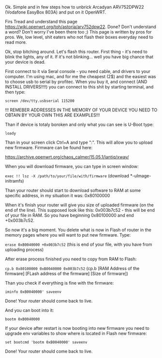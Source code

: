Ok. Simple and in few steps how to unbrick Arcadyan ARV752DPW22 (Vodafone EasyBox 803A) and put on it OpenWRT.

Firs Tread and understand this page https://wiki.openwrt.org/toh/astoria/arv752dpw22. Done? Don't understand a word? Don't worry I've been there too ;) This page is written by pros for pros. We, low level, shit eaters who not flash their boxes everyday need to read more.

Ok, stop bitching around. Let's flash this router. First thing - it's need to blink the lights, any of it. If it's not blinking... well you have big chance that your device is dead.

First connect to it via Seral console - you need cable, and drivers to your computer. I'm using mac, and for me the cheapest (2$) and the easiest was to choose usb to serial by profitec. When you buy it, and connect (AND INSTALL DRIVERS!!!!) you can connect to this shit by starting terminal, and then type:

`screen /dev/tty.usbserial 115200`

!!! REMEBER ADDRESSES IN THE MEMORY OF YOUR DEVICE YOU NEED TO OBTAIN BY YOUR OWN THIS ARE EXAMPLES!!!

Than if device is totaly boroken and only what you can see is U-Boot type:

`loady`

Than in your screen click Ctrl+A and type ":". This will allow you to upload new firmware. Firmware can be found here:

https://archive.openwrt.org/chaos_calmer/15.05.1/lantiq/xway/

When you will download firmware, you can type in screen window:

`exec !! lsz -X /path/to/your/file/with/firmware` (download *-uImage-initramfs)

Than your router should start to download software to RAM at some specific address, in my situation it was: 0x80100000

When it's finish your router will give you size of uploaded firmware (on the end of the line). This supposed look like this: 0x003b7c52 - this will be end of your file in RAM. So you have beginning 0x80100000 and end +0x003b7c52. 

So now it's a big moment. You delete what is now in Flash of router in the memory pages where you will want to put new firmware. Type:

`erase 0xB0040000 +0x003b7c52` (this is end of your file, with you have from uploading process)

After erase process finished you need to copy from RAM to Flash:

`cp.b 0x80100000 0xB0040000 0x003b7c52` (cp.b [RAM Address of the firmware] [FLash address of the firmware] [Size of firmware])

Than you check if everything is fine with the firmware:

`iminfo 0xB0040000'
saveenv`

Done! Your router should come back to live.

And you can boot into it:

`bootm 0xB0040000`

If your device after restart is now booting into new firmware you need to upgrade env variables to show where is located in Flash new firmware:

`set bootcmd 'bootm 0xB0040000'
saveenv`

Done! Your router should come back to live.
